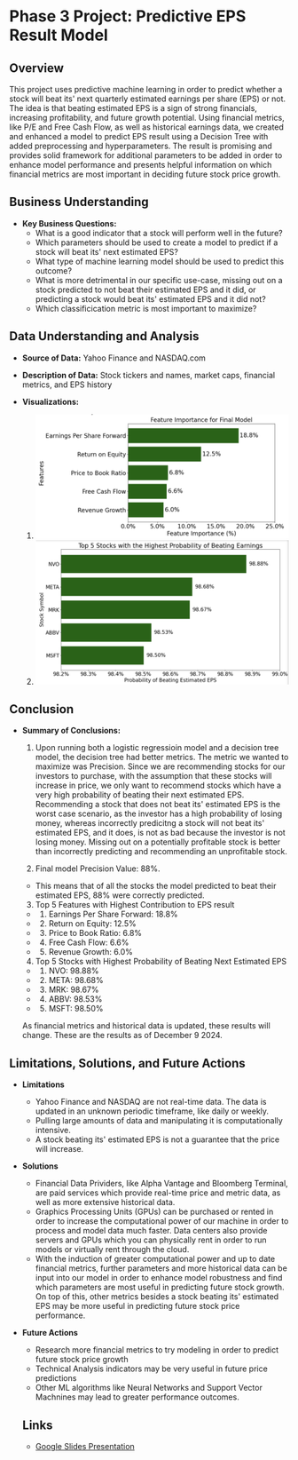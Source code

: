 # Phase 3 Project: Predictive EPS Result Model

## Overview
This project uses predictive machine learning in order to predict whether a stock will beat its' next quarterly estimated earnings per share (EPS) or not. The idea is that beating estimated EPS is a sign of strong financials, increasing profitability, and future growth potential. Using financial metrics, like P/E and Free Cash Flow, as well as historical earnings data, we created and enhanced a model to predict EPS result using a Decision Tree with added preprocessing and hyperparameters. The result is promising and provides solid framework for additional parameters to be added in order to enhance model performance and presents helpful information on which financial metrics are most important in deciding future stock price growth. 



## Business Understanding
- **Key Business Questions:**
    - What is a good indicator that a stock will perform well in the future?
    - Which parameters should be used to create a model to predict if a stock will beat its' next estimated EPS?
    - What type of machine learning model should be used to predict this outcome?
    - What is more detrimental in our specific use-case, missing out on a stock predicted to not beat their estimated EPS and it did, or predicting a stock would beat its' estimated EPS and it did not?
    - Which classificication metric is most important to maximize?



## Data Understanding and Analysis
- **Source of Data:** Yahoo Finance and NASDAQ.com
- **Description of Data:** Stock tickers and names, market caps, financial metrics, and EPS history



- **Visualizations:**
    1. ![Feature Importance](visuals/feature_importance_final_model.png)
    2. ![Top 5 Highest Probability Stocks to Beat Estimated EPS](visuals/stock_eps_probability.png)
 




## Conclusion
- **Summary of Conclusions:**
    1. Upon running both a logistic regressioin model and a decision tree model, the decision tree had better metrics. The metric we wanted to maximize was Precision. Since we are recommending stocks for our investors to purchase, with the assumption that these stocks will increase in price, we only want to recommend stocks which have a very high probability of beating their next estimated EPS. Recommending a stock that does not beat its' estimated EPS is the worst case scenario, as the investor has a high probability of losing money, whereas incorrectly predicitng a stock will not beat its' estimated EPS, and it does, is not as bad because the investor is not losing money. Missing out on a potentially profitable stock is better than incorrectly predicting and recommending an unprofitable stock. 

    2. Final model Precision Value: 88%. 
    * This means that of all the stocks the model predicted to beat their estimated EPS, 88% were correctly predicted. 

    3. Top 5 Features with Highest Contribution to EPS result
    * 1. Earnings Per Share Forward: 18.8%
    * 2. Return on Equity: 12.5%
    * 3. Price to Book Ratio: 6.8%
    * 4. Free Cash Flow: 6.6%
    * 5. Revenue Growth: 6.0%

    4. Top 5 Stocks with Highest Probability of Beating Next Estimated EPS
    * 1. NVO: 98.88%
    * 2. META: 98.68%
    * 3. MRK: 98.67%
    * 4. ABBV: 98.53%
    * 5. MSFT: 98.50%

    As financial metrics and historical data is updated, these results will change. These are the results as of December 9 2024. 
 
 ## Limitations, Solutions, and Future Actions
- **Limitations**
    * Yahoo Finance and NASDAQ are not real-time data. The data is updated in an unknown periodic timeframe, like daily or weekly. 
    * Pulling large amounts of data and manipulating it is computationally intensive. 
    * A stock beating its' estimated EPS is not a guarantee that the price will increase. 

- **Solutions**
    * Financial Data Prividers, like Alpha Vantage and Bloomberg Terminal, are paid services which provide real-time price and metric data, as well as more extensive historical data. 
    * Graphics Processing Units (GPUs) can be purchased or rented in order to increase the computational power of our machine in order to process and model data much faster. Data centers also provide servers and GPUs which you can physically rent in order to run models or virtually rent through the cloud. 
    * With the induction of greater computational power and up to date financial metrics, further parameters and more historical data can be input into our model in order to enhance model robustness and find which parameters are most useful in predicting future stock growth. On top of this, other metrics besides a stock beating its' estimated EPS may be more useful in predicting future stock price performance. 

- **Future Actions**
    * Research more financial metrics to try modeling in order to predict future stock price growth
    * Technical Analysis indicators may be very useful in future price predictions
    * Other ML algorithms like Neural Networks and Support Vector Machnines may lead to greater performance outcomes. 


  ## Links

  -  [Google Slides Presentation](https://docs.google.com/presentation/d/1MSXmqDsJS7kaixIAB2RXjj8DKBLAH8lBR-efk1LCq74/edit?usp=sharing)